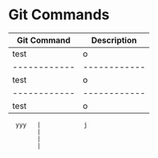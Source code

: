 # Git Commands


Git Command | Description
------------|------------
   test     |      o
   ------------|------------
   test     |      o
   ------------|------------
   test     |      o
   
      yyy   |            j
            |
            |
            |
